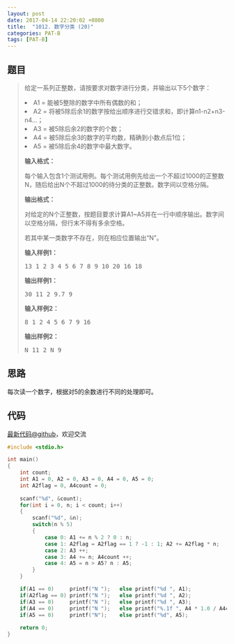 ```yaml
---
layout: post
date: 2017-04-14 22:20:02 +0800
title:  "1012. 数字分类 (20)"
categories: PAT-B
tags: [PAT-B]
---
```


## 题目

> <div id="problemContent">
> <p>给定一系列正整数，请按要求对数字进行分类，并输出以下5个数字：</p>
> <li>A1 = 能被5整除的数字中所有偶数的和；
> <li>A2 = 将被5除后余1的数字按给出顺序进行交错求和，即计算n1-n2+n3-n4...；
> <li>A3 = 被5除后余2的数字的个数；
> <li>A4 = 被5除后余3的数字的平均数，精确到小数点后1位；
> <li>A5 = 被5除后余4的数字中最大数字。
>  
> <p><b>
> 输入格式：
> </b></p>
> <p>每个输入包含1个测试用例。每个测试用例先给出一个不超过1000的正整数N，随后给出N个不超过1000的待分类的正整数。数字间以空格分隔。</p>
> <p><b>
> 输出格式：
> </b></p>
> <p>对给定的N个正整数，按题目要求计算A1~A5并在一行中顺序输出。数字间以空格分隔，但行末不得有多余空格。</p>
> <p>若其中某一类数字不存在，则在相应位置输出“N”。</p>
> <b>输入样例1：</b><pre>
> 13 1 2 3 4 5 6 7 8 9 10 20 16 18
> </pre>
> <b>输出样例1：</b><pre>
> 30 11 2 9.7 9
> </pre>
> <b>输入样例2：</b><pre>
> 8 1 2 4 5 6 7 9 16
> </pre>
> <b>输出样例2：</b><pre>
> N 11 2 N 9
> </pre>
> </li></li></li></li></li></div>

## 思路

每次读一个数字，根据对5的余数进行不同的处理即可。

## 代码

[最新代码@github](https://github.com/OliverLew/PAT/blob/master/PATBasic/1012.c)，欢迎交流
```c
#include <stdio.h>

int main()
{
    int count;
    int A1 = 0, A2 = 0, A3 = 0, A4 = 0, A5 = 0;
    int A2flag = 0, A4count = 0;
    
    scanf("%d", &count);
    for(int i = 0, n; i < count; i++)
    {
        scanf("%d", &n);
        switch(n % 5)
        {
            case 0: A1 += n % 2 ? 0 : n;                                break;
            case 1: A2flag = A2flag == 1 ? -1 : 1; A2 += A2flag * n;    break;
            case 2: A3 ++;                                              break;
            case 3: A4 += n; A4count ++;                                break;
            case 4: A5 = n > A5? n : A5;                                break;
        }
    }

    if(A1 == 0)     printf("N ");   else printf("%d ", A1);
    if(A2flag == 0) printf("N ");   else printf("%d ", A2);
    if(A3 == 0)     printf("N ");   else printf("%d ", A3);
    if(A4 == 0)     printf("N ");   else printf("%.1f ", A4 * 1.0 / A4count);
    if(A5 == 0)     printf("N");    else printf("%d", A5);
    
    return 0;
}

```